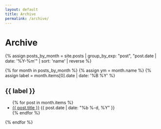```yaml
---
layout: default
title: Archive
permalink: /archive/
---
```


# Archive

{% assign posts_by_month = site.posts | group_by_exp: "post", "post.date | date: '%Y-%m'" | sort: 'name' | reverse %}

{% for month in posts_by_month %}
  {% assign ym = month.name %}
  {% assign label = month.items[0].date | date: '%B %Y' %}
  <h2 id="{{ ym }}">{{ label }}</h2>
  <ul>
    {% for post in month.items %}
      <li>
        <a href="{{ post.url | relative_url }}">{{ post.title }}</a>
        <span class="meta">{{ post.date | date: "%b %-d, %Y" }}</span>
      </li>
    {% endfor %}
  </ul>
{% endfor %}
